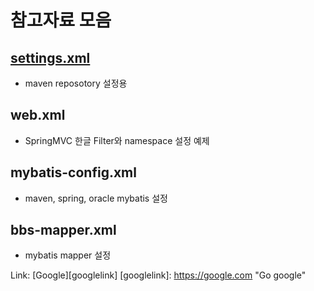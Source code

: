 # 참고자료 모음

## [settings.xml](https://github.com/callor/Reference/blob/master/settings.xml)
* maven reposotory 설정용

## web.xml
* SpringMVC 한글 Filter와 namespace 설정 예제

## mybatis-config.xml
* maven, spring, oracle mybatis 설정

## bbs-mapper.xml
* mybatis mapper 설정


Link: [Google][googlelink] [googlelink]: https://google.com "Go google"